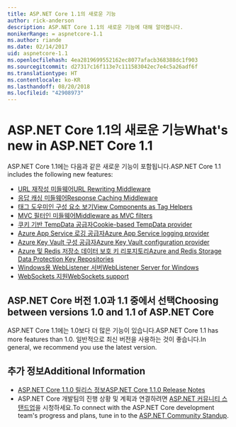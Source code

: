 ```yaml
---
title: ASP.NET Core 1.1의 새로운 기능
author: rick-anderson
description: ASP.NET Core 1.1의 새로운 기능에 대해 알아봅니다.
monikerRange: = aspnetcore-1.1
ms.author: riande
ms.date: 02/14/2017
uid: aspnetcore-1.1
ms.openlocfilehash: 4ea2819699552162ec8077afacb368388dc1f903
ms.sourcegitcommit: d27317c16f113e7c111583042ec7e4c5a26adf6f
ms.translationtype: HT
ms.contentlocale: ko-KR
ms.lasthandoff: 08/20/2018
ms.locfileid: "42908973"
---
```

# <a name="whats-new-in-aspnet-core-11"></a><span data-ttu-id="f1881-103">ASP.NET Core 1.1의 새로운 기능</span><span class="sxs-lookup"><span data-stu-id="f1881-103">What's new in ASP.NET Core 1.1</span></span>

<span data-ttu-id="f1881-104">ASP.NET Core 1.1에는 다음과 같은 새로운 기능이 포함됩니다.</span><span class="sxs-lookup"><span data-stu-id="f1881-104">ASP.NET Core 1.1 includes the following new features:</span></span>

- [<span data-ttu-id="f1881-105">URL 재작성 미들웨어</span><span class="sxs-lookup"><span data-stu-id="f1881-105">URL Rewriting Middleware</span></span>](xref:fundamentals/url-rewriting)
- [<span data-ttu-id="f1881-106">응답 캐싱 미들웨어</span><span class="sxs-lookup"><span data-stu-id="f1881-106">Response Caching Middleware</span></span>](xref:performance/caching/middleware)
- [<span data-ttu-id="f1881-107">태그 도우미인 구성 요소 보기</span><span class="sxs-lookup"><span data-stu-id="f1881-107">View Components as Tag Helpers</span></span>](xref:mvc/views/view-components#invoking-a-view-component-as-a-tag-helper)
- [<span data-ttu-id="f1881-108">MVC 필터인 미들웨어</span><span class="sxs-lookup"><span data-stu-id="f1881-108">Middleware as MVC filters</span></span>](xref:mvc/controllers/filters#using-middleware-in-the-filter-pipeline)
- [<span data-ttu-id="f1881-109">쿠키 기반 TempData 공급자</span><span class="sxs-lookup"><span data-stu-id="f1881-109">Cookie-based TempData provider</span></span>](xref:fundamentals/app-state#tempdata)
- [<span data-ttu-id="f1881-110">Azure App Service 로깅 공급자</span><span class="sxs-lookup"><span data-stu-id="f1881-110">Azure App Service logging provider</span></span>](xref:fundamentals/logging/index#azure-app-service-provider)
- [<span data-ttu-id="f1881-111">Azure Key Vault 구성 공급자</span><span class="sxs-lookup"><span data-stu-id="f1881-111">Azure Key Vault configuration provider</span></span>](xref:security/key-vault-configuration)
- [<span data-ttu-id="f1881-112">Azure 및 Redis 저장소 데이터 보호 키 리포지토리</span><span class="sxs-lookup"><span data-stu-id="f1881-112">Azure and Redis Storage Data Protection Key Repositories</span></span>](xref:security/data-protection/implementation/key-storage-providers#azure-and-redis)
- [<span data-ttu-id="f1881-113">Windows용 WebListener 서버</span><span class="sxs-lookup"><span data-stu-id="f1881-113">WebListener Server for Windows</span></span>](xref:fundamentals/servers/weblistener)
- [<span data-ttu-id="f1881-114">WebSockets 지원</span><span class="sxs-lookup"><span data-stu-id="f1881-114">WebSockets support</span></span>](xref:fundamentals/websockets)

## <a name="choosing-between-versions-10-and-11-of-aspnet-core"></a><span data-ttu-id="f1881-115">ASP.NET Core 버전 1.0과 1.1 중에서 선택</span><span class="sxs-lookup"><span data-stu-id="f1881-115">Choosing between versions 1.0 and 1.1 of ASP.NET Core</span></span>

<span data-ttu-id="f1881-116">ASP.NET Core 1.1에는 1.0보다 더 많은 기능이 있습니다.</span><span class="sxs-lookup"><span data-stu-id="f1881-116">ASP.NET Core 1.1 has more features than 1.0.</span></span> <span data-ttu-id="f1881-117">일반적으로 최신 버전을 사용하는 것이 좋습니다.</span><span class="sxs-lookup"><span data-stu-id="f1881-117">In general, we recommend you use the latest version.</span></span>

## <a name="additional-information"></a><span data-ttu-id="f1881-118">추가 정보</span><span class="sxs-lookup"><span data-stu-id="f1881-118">Additional Information</span></span>

- [<span data-ttu-id="f1881-119">ASP.NET Core 1.1.0 릴리스 정보</span><span class="sxs-lookup"><span data-stu-id="f1881-119">ASP.NET Core 1.1.0 Release Notes</span></span>](https://github.com/aspnet/Home/releases/tag/1.1.0)
- <span data-ttu-id="f1881-120">ASP.NET Core 개발팀의 진행 상황 및 계획과 연결하려면 [ASP.NET 커뮤니티 스탠드업](https://live.asp.net/)을 시청하세요.</span><span class="sxs-lookup"><span data-stu-id="f1881-120">To connect with the ASP.NET Core development team's progress and plans, tune in to the [ASP.NET Community Standup](https://live.asp.net/).</span></span>
